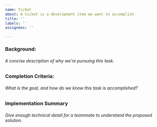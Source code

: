 ```yaml
---
name: Ticket
about: A ticket is a development item we want to accomplish
title: ''
labels: ''
assignees: ''

---
```


### Background:
###### A concise description of why we're pursuing this task.

### Completion Criteria:
###### What is the goal, and how do we know this task is accomplished? 

### Implementation Summary
###### Give enough technical detail for a teammate to understand the proposed solution.
